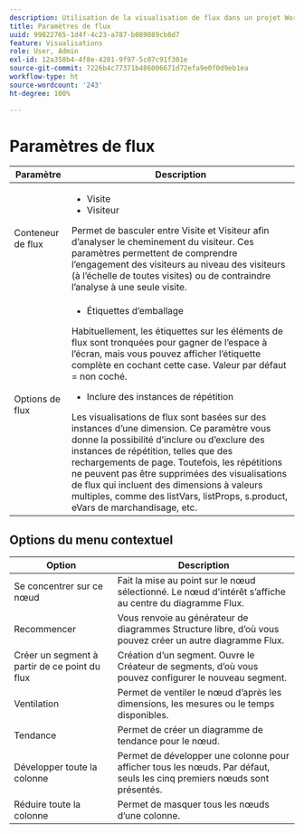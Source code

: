 ```yaml
---
description: Utilisation de la visualisation de flux dans un projet Workspace.
title: Paramètres de flux
uuid: 99822765-1d4f-4c23-a787-b089089cb8d7
feature: Visualisations
role: User, Admin
exl-id: 12a358b4-4f8e-4201-9f97-5c07c91f301e
source-git-commit: 7226b4c77371b486006671d72efa9e0f0d9eb1ea
workflow-type: ht
source-wordcount: '243'
ht-degree: 100%

---
```


# Paramètres de flux

| Paramètre | Description |
|--- |--- |
| Conteneur de flux | <ul><li>Visite</li><li>Visiteur</li></ul> Permet de basculer entre Visite et Visiteur afin d’analyser le cheminement du visiteur. Ces paramètres permettent de comprendre l’engagement des visiteurs au niveau des visiteurs (à l’échelle de toutes visites) ou de contraindre l’analyse à une seule visite. |
| Options de flux | <ul><li>Étiquettes d’emballage</li></ul> Habituellement, les étiquettes sur les éléments de flux sont tronquées pour gagner de l’espace à l’écran, mais vous pouvez afficher l’étiquette complète en cochant cette case.  Valeur par défaut = non coché.<ul><li>Inclure des instances de répétition</li></ul> Les visualisations de flux sont basées sur des instances d’une dimension. Ce paramètre vous donne la possibilité d’inclure ou d’exclure des instances de répétition, telles que des rechargements de page. Toutefois, les répétitions ne peuvent pas être supprimées des visualisations de flux qui incluent des dimensions à valeurs multiples, comme des listVars, listProps, s.product, eVars de marchandisage, etc. |

## Options du menu contextuel

| Option | Description |
|--- |--- |
| Se concentrer sur ce nœud | Fait la mise au point sur le nœud sélectionné. Le nœud d’intérêt s’affiche au centre du diagramme Flux. |
| Recommencer | Vous renvoie au générateur de diagrammes Structure libre, d’où vous pouvez créer un autre diagramme Flux. |
| Créer un segment à partir de ce point du flux | Création d’un segment. Ouvre le Créateur de segments, d’où vous pouvez configurer le nouveau segment. |
| Ventilation | Permet de ventiler le nœud d’après les dimensions, les mesures ou le temps disponibles. |
| Tendance | Permet de créer un diagramme de tendance pour le nœud. |
| Développer toute la colonne | Permet de développer une colonne pour afficher tous les nœuds. Par défaut, seuls les cinq premiers nœuds sont présentés. |
| Réduire toute la colonne | Permet de masquer tous les nœuds d’une colonne. |
